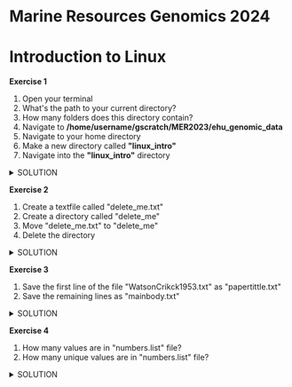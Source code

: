 # Marine Resources Genomics 2024


# Introduction to Linux

**Exercise 1**

1. Open your terminal
2. What's the path to your current directory?
3. How many folders does this directory contain?
4. Navigate to **/home/username/gscratch/MER2023/ehu_genomic_data**
5. Navigate to your home directory
6. Make a new directory called **"linux_intro"**
7. Navigate into the **"linux_intro"** directory

<details><summary>SOLUTION</summary>
<p>
  
```
pwd
```
  
```
ls
```
  
```
cd /home/username/gscratch/MER2023/ehu_genomic_data
```
```
cd
```
```
mkdir linux_intro
```
```
cd /linux_intro
```
</p>
</details>

**Exercise 2**
1. Create a textfile called "delete_me.txt"
2. Create a directory called "delete_me"
3. Move "delete_me.txt" to "delete_me"
4. Delete the directory

<details><summary>SOLUTION</summary>
<p>
  
```
touch delete_me.txt
```

```
mkdir delete_me
```
```
mv delete_me.txt delete_me
``` 
```
rm -r delete_me
```
  
</p>
</details>

**Exercise 3**
1) Save the first line of the file "WatsonCrikck1953.txt" as "papertittle.txt"
2) Save the remaining lines as "mainbody.txt"

<details><summary>SOLUTION</summary>
<p>
  
```
head -1 WatsonCrick1953.txt > papertitle.txt
```

```
tail -n +2 WatsonCrick1953.txt > mainbody.txt
```
</p>
</details>

**Exercise 4**
1) How many values are in "numbers.list" file?
2) How many unique values are in "numbers.list" file?

<details><summary>SOLUTION</summary>
<p>
  
```
wc -l numbers.list
```

```
uniq numbers.list | wc -l
```
</p>
</details>
